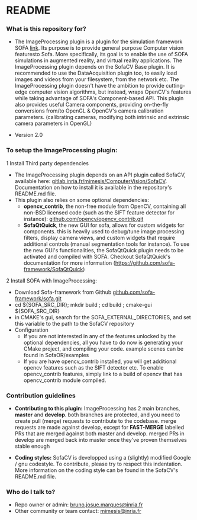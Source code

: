# README #

### What is this repository for? ###

* The ImageProcessing plugin is a plugin for the simulation framework SOFA [link](www.sofa-framework.org). Its purpose is to provide general purpose Computer vision featuresto Sofa. More specifically, its goal is to enable the use of SOFA simulations in augmented reality, and virtual reality applications.
The ImageProcessing plugin depends on the SofaCV Base plugin. It is recommended to use the DataAcquisition plugin too, to easily load images and videos from your filesystem, from the network etc.
The ImageProcessing plugin doesn't have the ambition to provide cutting-edge computer vision algorithms, but instead, wraps OpenCV's features while taking advantage of SOFA's Component-based API. This plugin also provides useful Camera components, providing on-the-fly conversions from/to OpenGL & OpenCV's camera calibration parameters. (calibrating cameras, modifying both intrinsic and extrinsic camera parameters in OpenGL)

* Version 2.0

### To setup the ImageProcessing plugin: ###

1 Install Third party dependencies
* The ImageProcessing plugin depends on an API plugin called SofaCV, available here: [gitlab.inria.fr/mimesis/ComputerVision/SofaCV](gitlab.inria.fr/mimesis/ComputerVision/SofaCV). Documentation on how to install it is available in the repository's README.md file.
* This plugin also relies on some optional dependencies:
    * __opencv_contrib__, the non-free module from OpenCV, containing all non-BSD licensed code (such as the SIFT feature detector for instance): [github.com/opencv/opencv_contrib.git](github.com/opencv/opencv_contrib)
    * __SofaQtQuick__, the new GUI for sofa, allows for custom widgets for components. this is heavily used to debug/tune image processing filters, display camera views, and custom widgets that require additional controls (manual segmentation tools for instance). To use the new GUI's functionalities, the SofaQtQuick plugin needs to be activated and compiled with SOFA. Checkout SofaQtQuick's documentation for more information (https://github.com/sofa-framework/SofaQtQuick)

2 Install SOFA with ImageProcessing:
* Download Sofa-framework from Github [github.com/sofa-framework/sofa.git](github.com/sofa-framework/sofa)
* cd ${SOFA_SRC_DIR}; mkdir build ; cd build ; cmake-gui ${SOFA_SRC_DIR}
* in CMAKE's gui, search for the SOFA_EXTERNAL_DIRECTORIES, and set this variable to the path to the SofaCV repository
* Configuration
    * If you are not interested in any of the features unlocked by the optional dependencies, all you have to do now is generating your CMake project, and compiling your code. example scenes can be found in SofaOR/examples
    * If you are have opencv_contrib installed, you will get additional opencv features such as the SIFT detector etc. To enable opencv_contrib features, simply link to a build of opencv that has opencv_contrib module compiled.

### Contribution guidelines ###

* __Contributing to this plugin:__
    ImageProcessing has 2 main branches, __master__ and __develop__. both branches are protected, and you need to create pull (merge) requests to contribute to the codebase. merge requests are made against develop, except for __FAST-MERGE__ labelled PRs that are merged against both master and develop. merged PRs in develop are merged back into master once they've proven themselves stable enough

* __Coding styles:__
    SofaCV is developped using a (slightly) modified Google / gnu codestyle. To contribute, please try to respect this indentation. More information on the coding style can be found in the SofaCV's README.md file.

### Who do I talk to? ###

* Repo owner or admin: bruno.josue.marques@inria.fr
* Other community or team contact: mimesis@inria.fr
